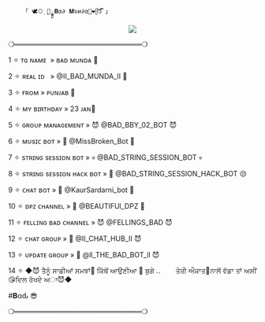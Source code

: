         「 🕊️⃝‌ٖٖٖٖ ‌ٖٖٖٖٖ🦋𑲭𑲭𑲭𑲭𑲭𑲭𑲭𑲭𑲭𑲭𑲭𑲭𑲭𑲭𑲭𑲭𝐁α∂ 𝐌υи∂α🌸❤️ᥫ᭡፝֟፝֟ 」
</h2>

<p align="center"><a href="https://t.me/II_BAD_BBY_II"><img src="https://graph.org/file/214a0a41f7d75c0f90758.jpg"></a></p>


❍══════════════════════════❍




1 ✧ ᴛɢ ɴᴀᴍᴇ  » ʙᴀᴅ ᴍᴜɴᴅᴀ 🥵





2 ✧ ʀᴇᴀʟ ɪᴅ   » @II_BAD_MUNDA_II  🌸





3 ✧ ғʀᴏᴍ » ᴘᴜɴᴊᴀʙ 💙





4 ✧ ᴍʏ ʙɪʀᴛʜᴅᴀʏ » 23 ᴊᴀɴ🎂





5 ✧ ɢʀᴏᴜᴘ ᴍᴀɴᴀɢᴇᴍᴇɴᴛ » 😈 @BAD_BBY_02_BOT 😈





6 ✧ ᴍᴜsɪᴄ ʙᴏᴛ » 🎸 @MissBroken_Bot 🎸





7 ✧ sᴛʀɪɴɢ sᴇssɪᴏɴ ʙᴏᴛ » 💀 @BAD_STRING_SESSION_BOT 💀






8 ✧  sᴛʀɪɴɢ sᴇssɪᴏɴ ʜᴀᴄᴋ ʙᴏᴛ » 🚬 @BAD_STRING_SESSION_HACK_BOT 😒





9 ✧ ᴄʜᴀᴛ ʙᴏᴛ » 🌉 @KaurSardarni_bot 🌉





10 ✧ ᴅᴘᴢ ᴄʜᴀɴɴᴇʟ » 🥺 @BEAUTIFUl_DPZ 🥺





11 ✧ ғᴇʟʟɪɴɢ ʙᴀᴅ ᴄʜᴀɴɴᴇʟ » 😈 @FELLINGS_BAD 😈





12 ✧ ᴄʜᴀᴛ ɢʀᴏᴜᴘ » 👼 @II_CHAT_HUB_II 😈





13 ✧ ᴜᴘᴅᴀᴛᴇ ɢʀᴏᴜᴘ » 👼 @ll_THE_BAD_BOT_ll 😈






14 ✧ ◆😈 ਤੈਨੂੰ ਸਾਡੀਆਂ ਸਮਝਾਂ🤔 ਕਿੱਥੋਂ ਆਉਣੀਆ 🚨  ਬੁਗੇ ..
       ਤੇਰੀ ਔਕਾਤ🤪ਨਾਲੋਂ ਵੱਡਾ ਤਾਂ ਅਸੀਂ 😘ਦਿਲ ਰੱਖਦੇ ਅਾ😈◆


#𝐁αԃ 😎



❍══════════════════════════❍
